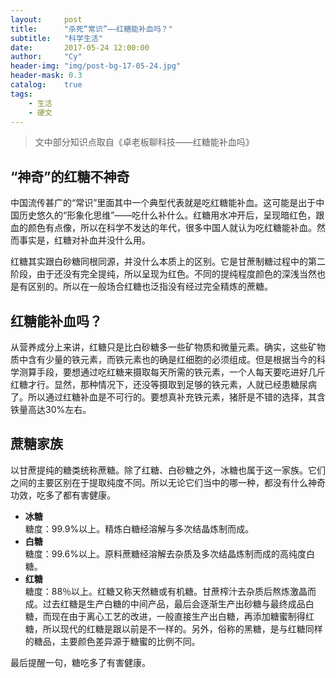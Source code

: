 ```yaml
---
layout:     post
title:      "杀死“常识”——红糖能补血吗？"
subtitle:   "科学生活"
date:       2017-05-24 12:00:00
author:     "Cy"
header-img: "img/post-bg-17-05-24.jpg"
header-mask: 0.3
catalog:    true
tags:
    - 生活
    - 硬文
---
```




> 文中部分知识点取自《卓老板聊科技——红糖能补血吗》


## “神奇”的红糖不神奇

中国流传甚广的“常识”里面其中一个典型代表就是吃红糖能补血。这可能是出于中国历史悠久的“形象化思维”——吃什么补什么。红糖用水冲开后，呈现暗红色，跟血的颜色有点像，所以在科学不发达的年代，很多中国人就认为吃红糖能补血。然而事实是，红糖对补血并没什么用。

红糖其实跟白砂糖同根同源，并没什么本质上的区别。它是甘蔗制糖过程中的第二阶段，由于还没有完全提纯，所以呈现为红色。不同的提纯程度颜色的深浅当然也是有区别的。所以在一般场合红糖也泛指没有经过完全精炼的蔗糖。

## 红糖能补血吗？

从营养成分上来讲，红糖只是比白砂糖多一些矿物质和微量元素。确实，这些矿物质中含有少量的铁元素，而铁元素也的确是红细胞的必须组成。但是根据当今的科学测算手段，要想通过吃红糖来摄取每天所需的铁元素，一个人每天要吃进好几斤红糖才行。显然，那种情况下，还没等摄取到足够的铁元素，人就已经患糖尿病了。所以通过红糖补血是不可行的。要想真补充铁元素，猪肝是不错的选择，其含铁量高达30%左右。

## 蔗糖家族

以甘蔗提纯的糖类统称蔗糖。除了红糖、白砂糖之外，冰糖也属于这一家族。它们之间的主要区别在于提取纯度不同。所以无论它们当中的哪一种，都没有什么神奇功效，吃多了都有害健康。

* **冰糖**  
糖度：99.9%以上。精炼白糖经溶解与多次结晶炼制而成。
* **白糖**  
糖度：99.6%以上。原料蔗糖经溶解去杂质及多次结晶炼制而成的高纯度白糖。
* **红糖**  
糖度：88％以上。红糖又称天然糖或有机糖。甘蔗榨汁去杂质后熬炼激晶而成。过去红糖是生产白糖的中间产品，最后会逐渐生产出砂糖与最终成品白糖，而现在由于离心工艺的改进，一般直接生产出白糖，再添加糖蜜制得红糖，所以现代的红糖是跟以前是不一样的。另外，俗称的黑糖，是与红糖同样的糖品，主要颜色差异源于糖蜜的比例不同。

最后提醒一句，糖吃多了有害健康。
